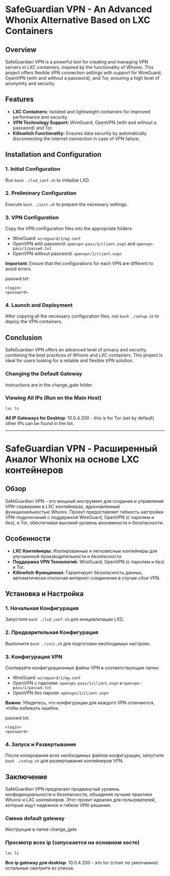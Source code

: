 # SafeGuardian VPN - An Advanced Whonix Alternative Based on LXC Containers

## Overview
SafeGuardian VPN is a powerful tool for creating and managing VPN servers in LXC containers, inspired by the functionality of Whonix. This project offers flexible VPN connection settings with support for WireGuard, OpenVPN (with and without a password), and Tor, ensuring a high level of anonymity and security.

## Features
- **LXC Containers:** Isolated and lightweight containers for improved performance and security.
- **VPN Technology Support:** WireGuard, OpenVPN (with and without a password) and Tor.
- **Killswitch Functionality:** Ensures data security by automatically disconnecting the internet connection in case of VPN failure.

## Installation and Configuration

### 1. Initial Configuration
Run `bash ./lxd_conf.sh` to initialize LXD.

### 2. Preliminary Configuration
Execute `bash ./init.sh` to prepare the necessary settings.

### 3. VPN Configuration
Copy the VPN configuration files into the appropriate folders:
- WireGuard: `wireguard/1/wg.conf`
- OpenVPN with password: `openvpn-pass/1/client.ovpn` and `openvpn-pass/1/passwd.txt`
- OpenVPN without password: `openvpn/1/client.ovpn`

**Important:** Ensure that the configurations for each VPN are different to avoid errors.

passwd.txt:
```
<login>
<password>
```

### 4. Launch and Deployment
After copying all the necessary configuration files, run `bash ./setup.sh` to deploy the VPN containers.

## Conclusion
SafeGuardian VPN offers an advanced level of privacy and security, combining the best practices of Whonix and LXC containers. This project is ideal for users looking for a reliable and flexible VPN solution.

### Changing the Default Gateway
Instructions are in the change_gate folder.

### Viewing All IPs (Run on the Main Host)
`lxc ls`

**All IP Gateways for Desktop**: 
    10.0.4.200 - this is for Tor (set by default)
other IPs can be found in the list.

___
# SafeGuardian VPN - Расширенный Аналог Whonix на основе LXC контейнеров

## Обзор
SafeGuardian VPN – это мощный инструмент для создания и управления VPN-серверами в LXC контейнерах, вдохновленный функциональностью Whonix. Проект предоставляет гибкость настройки VPN-подключений с поддержкой WireGuard, OpenVPN (с паролем и без), и Tor, обеспечивая высокий уровень анонимности и безопасности.

## Особенности
- **LXC Контейнеры:** Изолированные и легковесные контейнеры для улучшенной производительности и безопасности.
- **Поддержка VPN Технологий:** WireGuard, OpenVPN (с паролем и без) и Tor.
- **Killswitch Функционал:** Гарантирует безопасность данных, автоматически отключая интернет-соединение в случае сбоя VPN.

## Установка и Настройка

### 1. Начальная Конфигурация
Запустите `bash ./lxd_conf.sh` для инициализации LXD.

### 2. Предварительная Конфигурация
Выполните `bash ./init.sh` для подготовки необходимых настроек.

### 3. Конфигурация VPN
Скопируйте конфигурационные файлы VPN в соответствующие папки:
- WireGuard: `wireguard/1/wg.conf`
- OpenVPN с паролем: `openvpn-pass/1/client.ovpn` и `openvpn-pass/1/passwd.txt`
- OpenVPN без пароля: `openvpn/1/client.ovpn`

**Важно:** Убедитесь, что конфигурации для каждого VPN отличаются, чтобы избежать ошибок.

passwd.txt:
```
<login>
<password>
```

### 4. Запуск и Развертывание
После копирования всех необходимых файлов конфигурации, запустите `bash ./setup.sh` для развертывания контейнеров VPN.

## Заключение
SafeGuardian VPN предлагает продвинутый уровень конфиденциальности и безопасности, объединяя лучшие практики Whonix и LXC контейнеров. Этот проект идеален для пользователей, которые ищут надежное и гибкое VPN-решение.

### Смена default gateway
Инструкция в папке change_gate

### Просмотр всех ip (запускается на основном хосте)
`lxc ls`

**Все ip gateway для desktop**: 
    10.0.4.200 - это tor (стоит по умолчанию)
остальные смотрите из списка.
